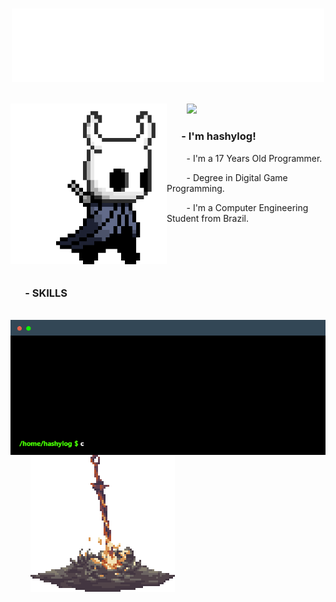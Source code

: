<h1 align="center">
  <p></p>
  <img src="https://github.com/hashylog/hashylog/blob/main/assets/hashy.png" width="500"/>
  <p></p>
</h1>

<img align="left" src="https://github.com/hashylog/hashylog/blob/main/assets/hollowknight.gif" width="250"/>

<p align="left">
  &nbsp &nbsp &nbsp &nbsp
  <img src="https://img.shields.io/static/v1?label=Overview&message=hashylog&color=020273&style=for-the-badge&logo=GitHub">
</p>

<h3 align="left"> &nbsp &nbsp &nbsp - I'm hashylog!</h3>
<p align="left"> &nbsp &nbsp &nbsp &nbsp - I'm a 17 Years Old Programmer.</p>
<p align="left"> &nbsp &nbsp &nbsp &nbsp - Degree in Digital Game Programming.</p>
<p align="left"> &nbsp &nbsp &nbsp &nbsp - I'm a Computer Engineering Student from Brazil.</p>

<p>&nbsp</p>
<p>&nbsp</p>
<h1></h1>

<h3 align="left"> &nbsp &nbsp &nbsp - SKILLS &nbsp &nbsp </h3>

<p>
  &nbsp &nbsp &nbsp &nbsp 
  <img align="center" src="https://github.com/hashylog/hashylog/blob/main/assets/terminal.gif"/>
  &nbsp &nbsp &nbsp &nbsp 
  <img align="center" src="https://github.com/hashylog/hashylog/blob/main/assets/bonecampfire.gif"/>
</p>
